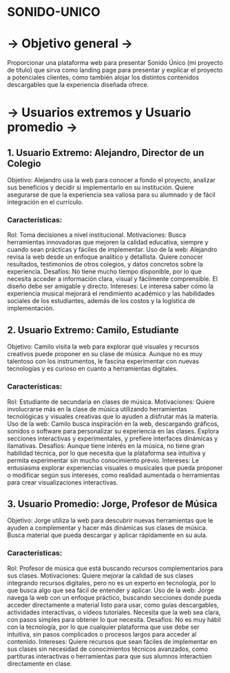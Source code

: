 # SONIDO-UNICO

#  → Objetivo general → 
Proporcionar una plataforma web para presentar Sonido Único (mi proyecto de título) que sirva como landing page para presentar y explicar el proyecto a potenciales clientes, como también alojar los distintos contenidos descargables que la experiencia diseñada ofrece. 

# → Usuarios extremos y Usuario promedio → 

## 1. Usuario Extremo: Alejandro, Director de un Colegio
Objetivo: Alejandro usa la web para conocer a fondo el proyecto, analizar sus beneficios y decidir si implementarlo en su institución. Quiere asegurarse de que la experiencia sea valiosa para su alumnado y de fácil integración en el currículo.

### Características:

Rol: Toma decisiones a nivel institucional.
Motivaciones: Busca herramientas innovadoras que mejoren la calidad educativa, siempre y cuando sean prácticas y fáciles de implementar.
Uso de la web: Alejandro revisa la web desde un enfoque analítico y detallista. Quiere conocer resultados, testimonios de otros colegios, y datos concretos sobre la experiencia.
Desafíos: No tiene mucho tiempo disponible, por lo que necesita acceder a información clara, visual y fácilmente comprensible. El diseño debe ser amigable y directo.
Intereses: Le interesa saber cómo la experiencia musical mejorará el rendimiento académico y las habilidades sociales de los estudiantes, además de los costos y la logística de implementación.

## 2. Usuario Extremo: Camilo, Estudiante
Objetivo: Camilo visita la web para explorar qué visuales y recursos creativos puede proponer en su clase de música. Aunque no es muy talentoso con los instrumentos, le fascina experimentar con nuevas tecnologías y es curioso en cuanto a herramientas digitales.

### Características:

Rol: Estudiante de secundaria en clases de música.
Motivaciones: Quiere involucrarse más en la clase de música utilizando herramientas tecnológicas y visuales creativas que lo ayuden a disfrutar más la materia.
Uso de la web: Camilo busca inspiración en la web, descargando gráficos, sonidos o software para personalizar su experiencia en las clases. Explora secciones interactivas y experimentales, y prefiere interfaces dinámicas y llamativas.
Desafíos: Aunque tiene interés en la música, no tiene gran habilidad técnica, por lo que necesita que la plataforma sea intuitiva y permita experimentar sin mucho conocimiento previo.
Intereses: Le entusiasma explorar experiencias visuales o musicales que pueda proponer o modificar según sus intereses, como realidad aumentada o herramientas para crear visualizaciones interactivas.

## 3. Usuario Promedio: Jorge, Profesor de Música
Objetivo: Jorge utiliza la web para descubrir nuevas herramientas que le ayuden a complementar y hacer más dinámicas sus clases de música. Busca material que pueda descargar y aplicar rápidamente en su aula.

### Características:

Rol: Profesor de música que está buscando recursos complementarios para sus clases.
Motivaciones: Quiere mejorar la calidad de sus clases integrando recursos digitales, pero no es un experto en tecnología, por lo que busca algo que sea fácil de entender y aplicar.
Uso de la web: Jorge navega la web con un enfoque práctico, buscando secciones donde pueda acceder directamente a material listo para usar, como guías descargables, actividades interactivas, o videos tutoriales. Necesita que la web sea clara, con pasos simples para obtener lo que necesita.
Desafíos: No es muy hábil con la tecnología, por lo que cualquier plataforma que use debe ser intuitiva, sin pasos complicados o procesos largos para acceder al contenido.
Intereses: Quiere recursos que sean fáciles de implementar en sus clases sin necesidad de conocimientos técnicos avanzados, como partituras interactivas o herramientas para que sus alumnos interactúen directamente en clase.



